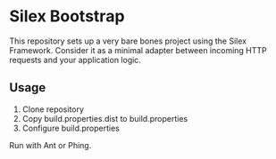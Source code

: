 # Silex Bootstrap

This repository sets up a very bare bones project using the Silex Framework. Consider it as a minimal adapter between incoming HTTP requests and your application logic.

## Usage
1. Clone repository
2. Copy build.properties.dist to build.properties
3. Configure build.properties

Run with Ant or Phing.
